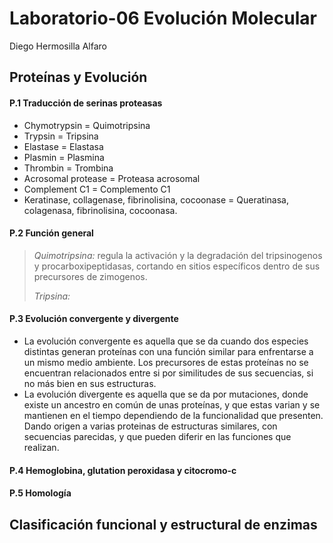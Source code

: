 # Laboratorio-06 Evolución Molecular 
Diego Hermosilla Alfaro

## Proteínas y Evolución

#### P.1 Traducción de serinas proteasas

  - Chymotrypsin = Quimotripsina
  - Trypsin = Tripsina
  - Elastase = Elastasa
  - Plasmin = Plasmina
  - Thrombin = Trombina
  - Acrosomal protease = Proteasa acrosomal
  - Complement C1 = Complemento C1
  - Keratinase, collagenase, fibrinolisina, cocoonase = Queratinasa, colagenasa, fibrinolisina, cocoonasa.

#### P.2 Función general 

>*Quimotripsina:* regula la activación y la degradación del tripsinogenos y procarboxipeptidasas, cortando en sitios específicos dentro de sus precursores de zimogenos.
>
>*Tripsina:* 

#### P.3 Evolución convergente y divergente

  - La evolución convergente es aquella que se da cuando dos especies distintas generan proteínas con una función similar para enfrentarse a un mismo medio ambiente. Los precursores de estas proteínas no se encuentran relacionados entre si por similitudes de sus secuencias, si no más bien en sus estructuras.
  - La evolución divergente es aquella que se da por mutaciones, donde existe un ancestro en común de unas proteínas, y que estas varian y se mantienen en el tiempo dependiendo de la funcionalidad que presenten. Dando origen a varias proteinas de estructuras similares, con secuencias parecidas, y que pueden diferir en las funciones que realizan. 

#### P.4 Hemoglobina, glutation peroxidasa y citocromo-c

#### P.5 Homología

## Clasificación funcional y estructural de enzimas

